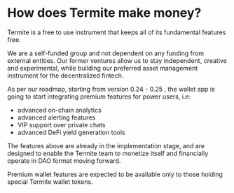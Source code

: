 # How does Termite make money?

Termite is a free to use instrument that keeps all of its fundamental features free.

We are a self-funded group and not dependent on any funding from external entities. Our former ventures allow us to stay independent, creative and experimental, while building our preferred asset management instrument for the decentralized fintech.

As per our roadmap, starting from version 0.24 - 0.25 , the wallet app is going to start integrating premium features for power users, i.e:

- advanced on-chain analytics
- advanced alerting features
- VIP support over private chats
- advanced DeFi yield generation tools

The features above are already in the implementation stage, and are designed to enable the Termite team to monetize itself and financially operate in DAO format moving forward.

Premium wallet features are expected to be available only to those holding special Termite wallet tokens.
